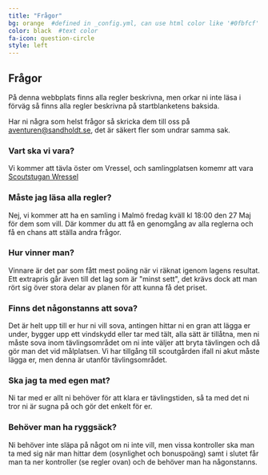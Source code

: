 ```yaml
---
title: "Frågor"
bg: orange  #defined in _config.yml, can use html color like '#0fbfcf'
color: black  #text color
fa-icon: question-circle
style: left
---
```


## Frågor

På denna webbplats finns alla regler beskrivna, men orkar ni inte läsa i förväg 
så finns alla regler beskrivna på startblanketens baksida.


Har ni några som helst frågor så skricka dem till oss på
<a href="mailto:aventuren@sandholdt.se?subject=Frågor+inför+äventuren">aventuren@sandholdt.se</a>, 
det är säkert fler som undrar samma sak. 

### Vart ska vi vara?

Vi kommer att tävla öster om Vressel, och samlingplatsen komemr att vara 
[Scoutstugan Wressel](https://www.google.com/maps/place/Scoutg%C3%A5rden+Wressel/@55.6643979,13.6361755,17z)

### Måste jag läsa alla regler?

Nej, vi kommer att ha en samling i Malmö fredag kväll kl 18:00 den 27 Maj för dem som vill.
Där kommer du att få en genomgång av alla reglerna och få en chans att ställa andra frågor.

### Hur vinner man?

Vinnare är det par som fått mest poäng när vi räknat igenom lagens resultat.
Ett extrapris går även till det lag som är "minst sett", det krävs dock att man 
rört sig över stora delar av planen för att kunna få det priset.

### Finns det någonstanns att sova?

Det är helt upp till er hur ni vill sova, antingen hittar ni en gran att lägga er under, bygger upp
ett vindskydd eller tar med tält, alla sätt är tillåtna, men ni måste sova inom tävlingsområdet om ni inte väljer
att bryta tävlingen och då gör man det vid målplatsen. Vi har tillgång till scoutgården ifall ni akut måste lägga er, men denna
är utanför tävlingsområdet.

### Ska jag ta med egen mat?

Ni tar med er allt ni behöver för att klara er tävlingstiden, så ta med det ni tror ni är sugna på och gör det enkelt för er.

### Behöver man ha ryggsäck?

Ni behöver inte släpa på något om ni inte vill, men vissa kontroller ska man ta med sig när man hittar dem 
(osynlighet och bonuspoäng) samt i slutet får man ta ner kontroller (se regler ovan) och de behöver man ha någonstanns.
